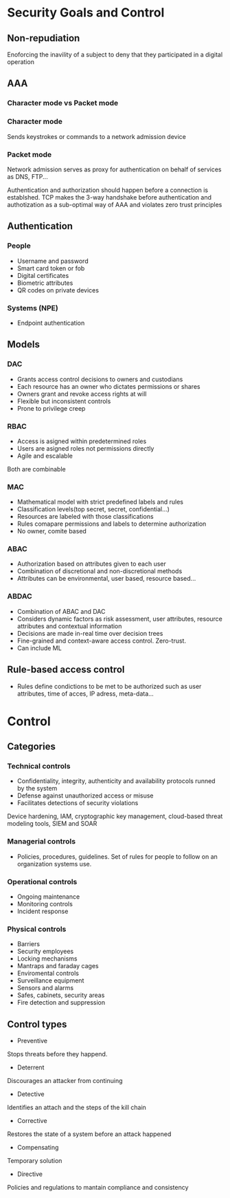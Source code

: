 # Security Goals and Control

## Non-repudiation

Enoforcing the inavility of a subject to deny that they participated in a digital operation

## AAA

### Character mode vs Packet mode

### Character mode

Sends keystrokes or commands to a network admission device

### Packet mode

Network admission serves as proxy for authentication on behalf of services as DNS, FTP...

Authentication and authorization should happen before a connection is establshed. TCP makes the 3-way handshake before authentication and authotization as a sub-optimal way of AAA and violates zero trust principles


## Authentication

### People

- Username and password
- Smart card token or fob
- Digital certificates
- Biometric attributes
- QR codes on private devices

### Systems (NPE)

- Endpoint authentication 

## Models

### DAC

- Grants access control decisions to owners and custodians
- Each resource has an owner who dictates permissions or shares
- Owners grant and revoke access rights at will
- Flexible but inconsistent controls
- Prone to privilege creep

### RBAC

- Access is asigned within predetermined roles
- Users are asigned roles not permissions directly
- Agile and escalable


Both are combinable

### MAC

- Mathematical model with strict predefined labels and rules
- Classification levels(top secret, secret, confidential...)
- Resources are labeled with those classifications
- Rules comapare permissions and labels to determine authorization
- No owner, comite based

### ABAC

- Authorization based on attributes given to each user
- Combination of discretional and non-discretional methods
- Attributes can be environmental, user based, resource based...

### ABDAC

- Combination of ABAC and DAC
- Considers dynamic factors as risk assessment, user attributes, resource attributes and contextual information
- Decisions are made in-real time over decision trees
- Fine-grained and context-aware access control. Zero-trust.
- Can include ML

## Rule-based access control

- Rules define condictions to be met to be authorized such as user attributes, time of acces, IP adress, meta-data...

# Control

## Categories

### Technical controls

- Confidentiality, integrity, authenticity and availability protocols runned by the system
- Defense against unauthorized access or misuse
- Facilitates detections of security violations 

Device hardening, IAM, cryptographic key management, cloud-based threat modeling tools, SIEM and SOAR

### Managerial controls

- Policies, procedures, guidelines. Set of rules for people to follow on an organization systems use.

### Operational controls

- Ongoing maintenance
- Monitoring controls
- Incident response

### Physical controls

- Barriers
- Security employees
- Locking mechanisms
- Mantraps and faraday cages
- Enviromental controls
- Surveillance equipment
- Sensors and alarms
- Safes, cabinets, security areas
- Fire detection and suppression

## Control types

- Preventive

Stops threats before they happend. 
- Deterrent

Discourages an attacker from continuing

- Detective

Identifies an attach and the steps of the kill chain
- Corrective

Restores the state of a system before an attack happened
- Compensating

Temporary solution

- Directive

Policies and regulations to mantain compliance and consistency

